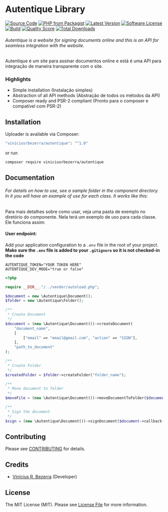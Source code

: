# Autentique Library

[![Source Code](http://img.shields.io/badge/source-viniciusrbezerra/autentique-blue.svg?style=flat-square)](https://github.com/viniciusrbezerra/autentique)
[![PHP from Packagist](https://img.shields.io/packagist/php-v/viniciusrbezerra/autentique.svg?style=flat-square)](https://packagist.org/packages/viniciusrbezerra/autentique)
[![Latest Version](https://img.shields.io/github/release/viniciusrbezerra/autentique.svg?style=flat-square)](https://github.com/viniciusrbezerra/autentique/releases)
[![Software License](https://img.shields.io/badge/license-MIT-brightgreen.svg?style=flat-square)](LICENSE)
[![Build](https://img.shields.io/scrutinizer/build/g/viniciusrbezerra/autentique.svg?style=flat-square)](https://scrutinizer-ci.com/g/viniciusrbezerra/autentique)
[![Quality Score](https://img.shields.io/scrutinizer/g/viniciusrbezerra/autentique.svg?style=flat-square)](https://scrutinizer-ci.com/g/viniciusrbezerra/autentique)
[![Total Downloads](https://img.shields.io/packagist/dt/viniciusrbezerra/autentique.svg?style=flat-square)](https://packagist.org/packages/cviniciusrbezerra/autentique)

###### Autentique is a website for signing documents online and this is an API for seamless integration with the website.

Autentique é um site para assinar documentos online e está é uma API para integração de maneira transparente com o site.

### Highlights

- Simple installation (Instalação simples)
- Abstraction of all API methods (Abstração de todos os métodos da API)
- Composer ready and PSR-2 compliant (Pronto para o composer e compatível com PSR-2)

## Installation

Uploader is available via Composer:

```bash
"viniciusrbezerra/autentique": "^1.0"
```

or run

```bash
composer require viniciusrbezerra/autentique
```

## Documentation

###### For details on how to use, see a sample folder in the component directory. In it you will have an example of use for each class. It works like this:

Para mais detalhes sobre como usar, veja uma pasta de exemplo no diretório do componente. Nela terá um exemplo de uso para cada classe. Ele funciona assim:

#### User endpoint:

Add your application configuration to a `.env` file in the root of your
project. **Make sure the `.env` file is added to your `.gitignore` so it is not
checked-in the code**

```shell
AUTENTIQUE_TOKEN="YOUR TOKEN HERE"
AUTENTIQUE_DEV_MODE="true or false"
```

```php
<?php

require __DIR__."/../vendor/autoload.php";

$document = new \Autentique\Document();
$folder = new \Autentique\Folder();

/**
 * Create Document
 */
$document = (new \Autentique\Document())->createDocument(
    "document_name",
    [
        ["email" => "email@gmail.com", "action" => "SIGN"],
    ],
    "path_to_document"
);

/**
 * Create Folder
 */
$createdFolder = $folder->createFolder("folder_name");

/**
 * Move document to folder
 */
$moveFile = (new \Autentique\Document())->moveDocumentToFolder($document->callback()->createDocument->id, $createdFolder->callback()->createFolder->id);

/**
 * Sign the document
 */
$sign = (new \Autentique\Document())->signDocument($document->callback()->createDocument->id);
```

## Contributing

Please see [CONTRIBUTING](https://github.com/viniciusrbezerra/uploader/blob/master/CONTRIBUTING.md) for details.

## Credits

- [Vinícius R. Bezerra](https://github.com/viniciusrbezerra) (Developer)

## License

The MIT License (MIT). Please see [License File](https://github.com/viniciusrbezerra/autentique/blob/master/LICENSE) for more information.
